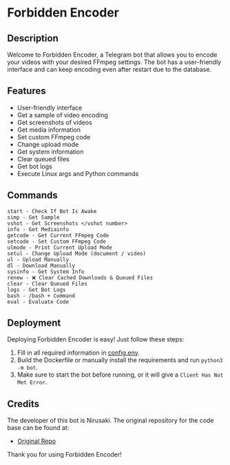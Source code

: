 # Forbidden Encoder

## Description
Welcome to Forbidden Encoder, a Telegram bot that allows you to encode your videos with your desired FFmpeg settings. The bot has a user-friendly interface and can keep encoding even after restart due to the database.

## Features
- User-friendly interface
- Get a sample of video encoding
- Get screenshots of videos
- Get media information
- Set custom FFmpeg code
- Change upload mode
- Get system information
- Clear queued files
- Get bot logs
- Execute Linux args and Python commands

## Commands
```
start - Check If Bot Is Awake
simp - Get Sample
vshot - Get Screenshots </vshot number>
info - Get Mediainfo
getcode - Get Current FFmpeg Code
setcode - Set Custom FFmpeg Code
ulmode - Print Current Upload Mode
setul - Change Upload Mode (document / video)
ul - Upload Manually
dl - Download Manually
sysinfo - Get System Info
renew - ❌ Clear Cached Downloads & Queued Files
clear - Clear Queued Files
logs - Get Bot Logs
bash - /bash + Command 
eval - Evaluate Code
```

## Deployment
Deploying Forbidden Encoder is easy! Just follow these steps:
1. Fill in all required information in [config.env](/config.env).
2. Build the Dockerfile or manually install the requirements and run `python3 -m bot`.
3. Make sure to start the bot before running, or it will give a `Client Has Not Met Error`.

## Credits
The developer of this bot is Nirusaki.
The original repository for the code base can be found at:
- [Original Repo](https://gitlab.com/Nirusaki/video-encoder)

Thank you for using Forbidden Encoder!
